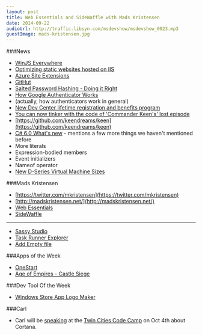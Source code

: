```yaml
---
layout: post
title: Web Essentials and SideWaffle with Mads Kristensen
date: 2014-09-22
audioUrl: http://traffic.libsyn.com/msdevshow/msdevshow_0023.mp3
guestImage: mads-kristensen.jpg
---
```


###News
 - [WinJS Everywhere](http://blogs.windows.com/buildingapps/2014/09/17/winjs-everywhere/)
 - [Optimizing static websites hosted on IIS](http://madskristensen.net/post/optimizing-static-websites-on-iis#comments)
  -   [Azure Site Extensions](http://azure.microsoft.com/blog/2014/06/20/azure-web-sites-extensions/)
 - [GitHut](http://githut.info)
 - [Salted Password Hashing - Doing it Right](https://crackstation.net/hashing-security.htm)
 - [How Google Authenticator Works](http://garbagecollected.org/2014/09/14/how-google-authenticator-works/)
  - (actually, how authenticators work in general)
 - [New Dev Center lifetime registration and benefits program](http://blogs.windows.com/buildingapps/2014/09/17/new-dev-center-lifetime-registration-benefits-program/)
 - [You can now tinker with the code of 'Commander Keen's' lost episode](http://www.engadget.com/2014/09/18/keen-dreams-source-code/)
  - [https://github.com/keendreams/keen](https://github.com/keendreams/keen)
 - [C\# 6.0 What's new](http://www.dotnetcurry.com/showarticle.aspx?ID=1042) - mentions a
few more things we haven't mentioned before
  - More literals
  - Expression-bodied members
  - Event initializers
  - Nameof operator 
 - [New D-Series Virtual Machine Sizes](http://azure.microsoft.com/blog/2014/09/22/new-d-series-virtual-machine-sizes/)

###Mads Kristensen
 - [https://twitter.com/mkristensen](https://twitter.com/mkristensen)
 - [http://madskristensen.net/](http://madskristensen.net/)
 - [Web Essentials](http://vswebessentials.com/) 
 - [SideWaffle](http://sidewaffle.com/)

----------

 -   [Sassy Studio](http://visualstudiogallery.msdn.microsoft.com/85fa99a6-e4c6-4a1c-9f00-e6a8129b6f4d)
 -   [Task Runner Explorer](http://visualstudiogallery.msdn.microsoft.com/8e1b4368-4afb-467a-bc13-9650572db708)
 - [Add Empty file](http://visualstudiogallery.msdn.microsoft.com/3f820e99-6c0d-41db-aa74-a18d9623b1f3)
    
###Apps of the Week
 - [OneStart](http://www.windowsphone.com/s?appid=7860ee13-3666-4a15-9464-2a678e2f4f15)
 - [Age of Empires - Castle Siege](http://www.ageofempires.com/castlesiege)

###Dev Tool Of the Week
-   [Windows Store App Logo Maker](http://www.winbeta.org/news/awesome-tool-easily-creates-multi-sized-logos-your-windows-81-or-windows-phone-app-project)

###Carl
 - Carl will be [speaking](http://twincitiescodecamp.com/Speakers/Fall2014#sp5) at the [Twin Cities Code Camp](http://twincitiescodecamp.com/) on Oct 4th about Cortana. 
